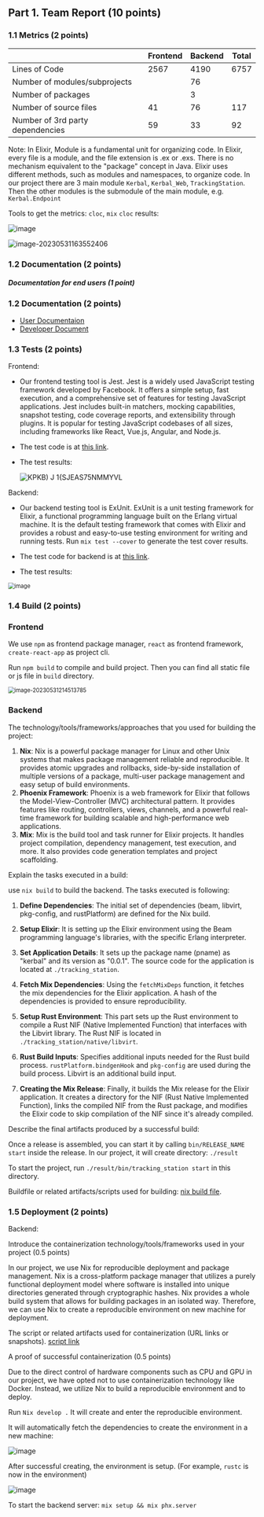 ## Part 1. Team Report (10 points)



### 1.1 Metrics (2 points)

|                                  | Frontend | Backend | Total |
| -------------------------------- | -------- | ------- | ----- |
| Lines of Code                    | 2567     | 4190    | 6757  |
| Number of modules/subprojects    |          | 76      |       |
| Number of packages               |          | 3      |       |
| Number of source files           | 41       | 76      | 117   |
| Number of 3rd party dependencies | 59       | 33      | 92    |

Note: In Elixir, Module is a fundamental unit for organizing code. In Elixir, every file is a module, and the file extension is .ex or .exs. There is no mechanism equivalent to the "package" concept in Java. Elixir uses different methods, such as modules and namespaces, to organize code. In our project there are 3 main module `Kerbal`, `Kerbal_Web`, `TrackingStation`. Then the other modules is the submodule of the main module, e.g. `Kerbal.Endpoint`


Tools to get the metrics: `cloc`, `mix`
 `cloc` results:

![image](https://github.com/VSEJGFB/Cnblogs-Theme-SimpleMemory/assets/29839623/535a9df4-42dd-484a-ae4f-a2cb64bcce44)

![image-20230531163552406](https://github.com/VSEJGFB/Cnblogs-Theme-SimpleMemory/assets/29839623/5cb39a5a-1f8f-4da5-ad30-c040ac5b1881)

### 1.2 Documentation (2 points)

##### Documentation for end users (1 point)

### 1.2 Documentation (2 points)

- [User Documentaion](https://hackmd.io/@TIeSBeo8T9WrQ35o6IQ6-Q/Bk5oA2EU2)
- [Developer Document](https://hackmd.io/@TIeSBeo8T9WrQ35o6IQ6-Q/B13FV6VI2)

### 1.3 Tests (2 points)

Frontend:

- Our frontend testing tool is Jest. Jest is a widely used JavaScript testing framework developed by Facebook. It offers a simple setup, fast execution, and a comprehensive set of features for testing JavaScript applications. Jest includes built-in matchers, mocking capabilities, snapshot testing, code coverage reports, and extensibility through plugins. It is popular for testing JavaScript codebases of all sizes, including frameworks like React, Vue.js, Angular, and Node.js.

- The test code is at [this link](https://github.com/sustech-cs304/team-project-111/tree/main/kerbal-dashboard/src/components/__tests__).

- The test results:

  ![KPKB) J 1{SJEAS75NMMYVL](https://github.com/VSEJGFB/Cnblogs-Theme-SimpleMemory/assets/29839623/2582bcfb-4910-45cf-93b7-68c3bb456d76)

Backend:

- Our backend testing tool is ExUnit. ExUnit is a unit testing framework for Elixir, a functional programming language built on the Erlang virtual machine. It is the default testing framework that comes with Elixir and provides a robust and easy-to-use testing environment for writing and running tests. Run `mix test --cover` to generate the test cover results.

- The test code for backend is at [this link](https://github.com/sustech-cs304/team-project-111/tree/main/kerbal-backend/test).

- The test results:

<img src="https://github.com/VSEJGFB/Cnblogs-Theme-SimpleMemory/assets/29839623/2ed04cc7-5b7c-4408-a182-98db1e18904c" alt="image" style="zoom:80%;" />

### 1.4 Build (2 points)

### Frontend

We use `npm` as frontend package manager, `react` as frontend framework, `create-react-app` as project cli.

Run `npm build` to compile and build project. Then you can find all static file or js file in `build` directory.

<img src="https://raw.githubusercontent.com/zephyrszwc/zephyrs-image/master/202305312145819.png" alt="image-20230531214513785" style="zoom:80%;" />

### Backend

The technology/tools/frameworks/approaches that you used for building the project:

1. **Nix**: Nix is a powerful package manager for Linux and other Unix systems that makes package management reliable and reproducible. It provides atomic upgrades and rollbacks, side-by-side installation of multiple versions of a package, multi-user package management and easy setup of build environments.
2. **Phoenix Framework**: Phoenix is a web framework for Elixir that follows the Model-View-Controller (MVC) architectural pattern. It provides features like routing, controllers, views, channels, and a powerful real-time framework for building scalable and high-performance web applications.
3. **Mix**: Mix is the build tool and task runner for Elixir projects. It handles project compilation, dependency management, test execution, and more. It also provides code generation templates and project scaffolding.



Explain the tasks executed in a build:

use `nix build` to build the backend. The tasks executed is following:

1. **Define Dependencies**: The initial set of dependencies (beam, libvirt, pkg-config, and rustPlatform) are defined for the Nix build.

2. **Setup Elixir**: It is setting up the Elixir environment using the Beam programming language's libraries, with the specific Erlang interpreter.

3. **Set Application Details**: It sets up the package name (pname) as "kerbal" and its version as "0.0.1". The source code for the application is located at `./tracking_station`.

4. **Fetch Mix Dependencies**: Using the `fetchMixDeps` function, it fetches the mix dependencies for the Elixir application. A hash of the dependencies is provided to ensure reproducibility.

5. **Setup Rust Environment**: This part sets up the Rust environment to compile a Rust NIF (Native Implemented Function) that interfaces with the Libvirt library. The Rust NIF is located in `./tracking_station/native/libvirt`.

6. **Rust Build Inputs**: Specifies additional inputs needed for the Rust build process. `rustPlatform.bindgenHook` and `pkg-config` are used during the build process. Libvirt is an additional build input.

7. **Creating the Mix Release**: Finally, it builds the Mix release for the Elixir application. It creates a directory for the NIF (Rust Native Implemented Function), links the compiled NIF from the Rust package, and modifies the Elixir code to skip compilation of the NIF since it's already compiled.

   

Describe the final artifacts produced by a successful build:

Once a release is assembled, you can start it by calling `bin/RELEASE_NAME start` inside the release. In our project, it will create directory: `./result`

To start the project, run `./result/bin/tracking_station start` in this directory.



Buildfile or related artifacts/scripts used for building: [nix build file](https://github.com/sustech-cs304/team-project-111/blob/main/package.nix).


### 1.5 Deployment (2 points)

Backend:

Introduce the containerization technology/tools/frameworks used in your project (0.5 points)   

In our project, we use Nix for reproducible deployment and package management. Nix is a cross-platform package manager that utilizes a purely functional deployment model where software is installed into unique directories generated through cryptographic hashes. Nix provides a whole build system that allows for building packages in an isolated way. Therefore, we can use Nix to create a reproducible environment on new machine for deployment.



The script or related artifacts used for containerization (URL links or snapshots). [script link](https://github.com/sustech-cs304/team-project-111/blob/main/flake.nix)



A proof of successful containerization (0.5 points)

Due to the direct control of hardware components such as CPU and GPU in our project, we have opted not to use containerization technology like Docker. Instead, we utilize Nix to build a reproducible environment and to deploy.

Run `Nix develop .` It will create and enter the reproducible environment.

It will automatically fetch the dependencies to create the environment in a new machine:

![image](https://github.com/VSEJGFB/Cnblogs-Theme-SimpleMemory/assets/29839623/974bcf35-ac1c-4fae-8464-c2367b851453)

After successful creating, the environment is setup. (For example, `rustc` is now in the environment)

![image](https://github.com/VSEJGFB/Cnblogs-Theme-SimpleMemory/assets/29839623/c99cd210-297d-49c7-b62d-9fefc1e56b42)

To start the backend server: `mix setup && mix phx.server` 

